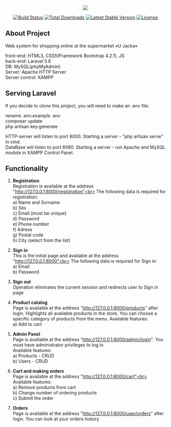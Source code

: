 <p align="center"><img src="https://laravel.com/assets/img/components/logo-laravel.svg"></p>

<p align="center">
<a href="https://travis-ci.org/laravel/framework"><img src="https://travis-ci.org/laravel/framework.svg" alt="Build Status"></a>
<a href="https://packagist.org/packages/laravel/framework"><img src="https://poser.pugx.org/laravel/framework/d/total.svg" alt="Total Downloads"></a>
<a href="https://packagist.org/packages/laravel/framework"><img src="https://poser.pugx.org/laravel/framework/v/stable.svg" alt="Latest Stable Version"></a>
<a href="https://packagist.org/packages/laravel/framework"><img src="https://poser.pugx.org/laravel/framework/license.svg" alt="License"></a>
</p>

## About Project

Web system for shopping online at the supermarket «U Jacka»

front-end: HTML3, CSS5(Framework Bootstrap 4.2.1), JS<br/>
back-end: Laravel 5.8<br/>
DB: MySQL(phpMyAdmin) <br/>
Server: Apache HTTP Server<br/>
Server control: XAMPP<br/>


## Serving Laravel
If you decide to clone this project, you will need to make an .env file:

rename .env.example .env<br>
composer update<br>
php artisan key:generate<br>

HTTP-server will listen to port 8000. Starting a server - "php artisan serve" in cmd.<br>
DataBase will listen to port 8080. Starting a server - run Apache and MySQL module in XAMPP Control Panel.

## Functionality

1. <b>Registration</b><br>
   Registration is available at the address "http://127.0.0.1:8000/registration"<br>
   The following data is required for registration:<br>
   a) Name and Surname<br>
   b) Sex<br>
   c) Email (must be unique)<br>
   d) Password<br>
   e) Phone number<br>
   f) Adress<br>
   g) Postal code<br>
   h) City (select from the list)<br>
   
2. <b>Sign in</b><br>
    This is the initial page and available at the address "http://127.0.0.1:8000"<br>
    The following data is required for Sign in:<br>
    a) Email<br>
    b) Password<br>
    
3. <b>Sign out</b><br>
    Operation eliminates the current session and redirects user to <i>Sign in</i> page
 
4. <b>Product catalog</b><br>
    Page is available at the address "http://127.0.0.1:8000/products" after login. Highlights all available products in the store. You can choose a specific category of products from the menu.
    Available features:<br>
    a) Add to cart<br>

5. <b>Admin Panel</b><br>
    Page is available at the address "http://127.0.0.1:8000/admin/login". You must have administrator privileges to log in.<br>
    Available features:<br>
    a) Products - CRUD<br>
    b) Users - CRUD<br>
6. <b>Cart and making orders</b><br>
    Page is available at the address "http://127.0.0.1:8000/cart"<br>
    Available features:<br>
    a) Remove products from cart<br>
    b) Change number of ordering products<br>
    c) Submit the order<br>
6. <b>Orders</b><br>
    Page is available at the address "http://127.0.0.1:8000/user/orders" after login. You can look at your orders history
    
    
   
   





